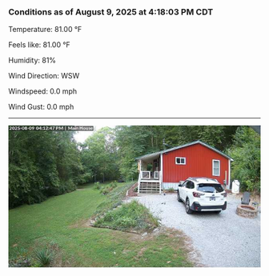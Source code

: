 ### Conditions as of August 9, 2025 at 4:18:03 PM CDT 

Temperature: 81.00 &deg;F

Feels like: 81.00 &deg;F

Humidity: 81%

Wind Direction: WSW

Windspeed: 0.0 mph

Wind Gust: 0.0 mph

---

<img src="./images/latest.jpeg"/>

